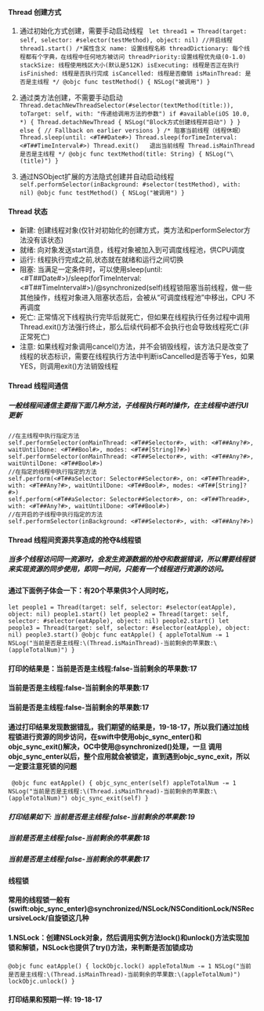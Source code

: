 #### Thread 创建方式
1. 通过初始化方式创建，需要手动启动线程
   ` let thread1 = Thread(target: self, selector: #selector(testMethod), object: nil)
    //开启线程
    thread1.start()
    /*属性含义
     name: 设置线程名称
     threadDictionary: 每个线程都有个字典，在线程中任何地方被访问
     threadPriority:设置线程优先级(0-1.0)
     stackSize: 线程使用栈区大小(默认是512K)
     isExecuting: 线程是否正在执行
     isFinished: 线程是否执行完成
     isCancelled: 线程是否撤销
     isMainThread: 是否是主线程
     */
     @objc func testMethod() {
         NSLog("被调用")
     }`

2. 通过类方法创建，不需要手动启动
    `Thread.detachNewThreadSelector(#selector(textMethod(title:)), toTarget: self, with: "传递给调用方法的参数")
    if #available(iOS 10.0, *) {
        Thread.detachNewThread {
            NSLog("Block方式创建线程并启动")
        }
    } else {
        // Fallback on earlier versions
    }
    /*
     阻塞当前线程（线程休眠）
     Thread.sleep(until: <#T##Date#>)
     Thread.sleep(forTimeInterval: <#T##TimeInterval#>)
     Thread.exit()   退出当前线程
     Thread.isMainThread  是否是主线程
     */
     @objc func textMethod(title: String) {
         NSLog("\(title)")
     }`
     
3. 通过NSObject扩展的方法隐式创建并自动启动线程
     `self.performSelector(inBackground: #selector(testMethod), with: nil)
     @objc func testMethod() {
         NSLog("被调用")
     }`
     
#### Thread 状态
   * 新建: 创建线程对象(仅针对初始化的创建方式，类方法和performSelector方法没有该状态)
   * 就绪: 向对象发送start消息，线程对象被加入到可调度线程池，供CPU调度
   * 运行: 线程执行完成之前,状态就在就绪和运行之间切换
   * 阻塞: 当满足一定条件时，可以使用sleep(until: <#T##Date#>)/sleep(forTimeInterval: <#T##TimeInterval#>)/@synchronized(self)线程锁阻塞当前线程，做一些其他操作，线程对象进入阻塞状态后，会被从“可调度线程池”中移出，CPU 不再调度
   * 死亡: 正常情况下线程执行完毕后就死亡，但如果在线程执行任务过程中调用Thread.exit()方法强行终止，那么后续代码都不会执行也会导致线程死亡(非正常死亡)
   * 注意: 如果线程对象调用cancel()方法，并不会销毁线程，该方法只是改变了线程的状态标识，需要在线程执行方法中判断isCancelled是否等于Yes，如果YES，则调用exit()方法销毁线程

#### Thread 线程间通信
##### 一般线程间通信主要指下面几种方法，子线程执行耗时操作，在主线程中进行UI更新
    //在主线程中执行指定方法
    self.performSelector(onMainThread: <#T##Selector#>, with: <#T##Any?#>, waitUntilDone: <#T##Bool#>, modes: <#T##[String]?#>)
    self.performSelector(onMainThread: <#T##Selector#>, with: <#T##Any?#>, waitUntilDone: <#T##Bool#>)
    //在指定的线程中执行指定的方法
    self.perform(<#T##aSelector: Selector##Selector#>, on: <#T##Thread#>, with: <#T##Any?#>, waitUntilDone: <#T##Bool#>, modes: <#T##[String]?#>)
    self.perform(<#T##aSelector: Selector##Selector#>, on: <#T##Thread#>, with: <#T##Any?#>, waitUntilDone: <#T##Bool#>)
    //在开启的子线程中执行指定的方法
    self.performSelector(inBackground: <#T##Selector#>, with: <#T##Any?#>)

#### Thread 线程间资源共享造成的抢夺&线程锁
##### 当多个线程访问同一资源时，会发生资源数据的抢夺和数据错误，所以需要线程锁来实现资源的同步使用，即同一时间，只能有一个线程进行资源的访问。
#### 通过下面例子体会一下：有20个苹果供3个人同时吃，
`let people1 = Thread(target: self, selector: #selector(eatApple), object: nil)
 people1.start()
 let people2 = Thread(target: self, selector: #selector(eatApple), object: nil)
 people2.start()
 let people3 = Thread(target: self, selector: #selector(eatApple), object: nil)
 people3.start()
 @objc func eatApple() {
     appleTotalNum -= 1
     NSLog("当前是否是主线程:\(Thread.isMainThread)-当前剩余的苹果数:\(appleTotalNum)")
 }`
 #### 打印的结果是：当前是否是主线程:false-当前剩余的苹果数:17
 ####                          当前是否是主线程:false-当前剩余的苹果数:17
####                           当前是否是主线程:false-当前剩余的苹果数:17
#### 通过打印结果发现数据错乱，我们期望的结果是，19-18-17，所以我们通过加线程锁进行资源的同步访问，在swift中使用objc_sync_enter()和objc_sync_exit()解决，OC中使用@synchronized()处理，一旦 调用objc_sync_enter以后，整个应用就会被锁定，直到遇到objc_sync_exit，所以一定要注意死锁的问题
` @objc func eatApple() {
    objc_sync_enter(self)
    appleTotalNum -= 1
    NSLog("当前是否是主线程:\(Thread.isMainThread)-当前剩余的苹果数:\(appleTotalNum)")
    objc_sync_exit(self)
}`

##### 打印结果如下: 当前是否是主线程:false-当前剩余的苹果数:19
#####                        当前是否是主线程:false-当前剩余的苹果数:18
#####                        当前是否是主线程:false-当前剩余的苹果数:17



#### 线程锁
#### 常用的线程锁一般有(swift:objc_sync_enter)@synchronized/NSLock/NSConditionLock/NSRecursiveLock/自旋锁这几种
#### 1.NSLock：创建NSLock对象，然后调用实例方法lock()和unlock()方法实现加锁和解锁，NSLock也提供了try()方法，来判断是否加锁成功
`@objc func eatApple() {
    lockObjc.lock()
    appleTotalNum -= 1
    NSLog("当前是否是主线程:\(Thread.isMainThread)-当前剩余的苹果数:\(appleTotalNum)")
    lockObjc.unlock()
}`
#### 打印结果和预期一样: 19-18-17
